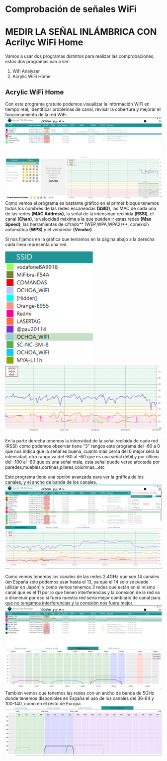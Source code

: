 # Comprobación de señales WiFi
# MEDIR LA SEÑAL INLÁMBRICA CON Acrilyc WiFi Home

Vamos a usar dos programas distintos para realizar las comprobaciones, estos dos programas van a ser:

1. Wifi Analyzer
2. Acrylic WiFi Home

## Acrylic WiFi Home

Con este programa gratuito podemos visualizar la información WiFi en tiempo real, identificar problemas de canal, revisar la cobertura y mejorar el funcionamiento de la red WiFi.
![IMAGEN ACRILYC WIFI HOME](./docs/Captura.PNG)
Como vemos el programa es bastante gráfico en el primer bloque tenemos todos los nombres de las redes escaneadas **(SSID)**, las MAC de cada una de las redes **(MAC Address)**, la señal de la intensidad recibida **(RSSI)**, el canal **(Chan)**, la velocidad máxima a la que pueden ir estas redes **(Max Speed)**, las herramientas de cifrado** (WEP,WPA,WPA2)**, conexión automática **(WPS)** y el vendedor **(Vendor)**.


Si nos fijamos en la gráfica que teníamos en la página abajo a la derecha cada línea representa una red.


![IMAGEN ACRILYC WIFI HOME](./docs/1.PNG)
![IMAGEN ACRILYC WIFI HOME](./docs/2.PNG)


En la parte derecha tenemos la intensidad de la señal recibida de cada red (RSSI) como podemos observar tiene “3” rangos este programa del -60 a 0 que nos indica que la señal es buena, cuanto más cerca del 0 mejor será la intensidad, otro rango va del -80 al -60 que es una señal débil y por último del -100 al -80 que es una señal mala, esta señal puede verse afectada por paredes,muebles,cortinas,pilares,columnas...etc

Este programa tiene una opción avanzada para ver la gráfica de los canales, y el ancho de banda de los canales.
![IMAGEN ACRILYC WIFI HOME](./docs/avanzado.PNG)

Como vemos tenemos los canales de las redes 2.4GHz que son 14 canales (en España solo podemos usar hasta el 13, ya que el 14 solo se puede utilizar en Japón) y como vemos tenemos 3 redes que están en el mismo canal que es el 11 por lo que tienen interferencias y la conexión de la red va a disminuir por eso si fuera nuestra red sería mejor cambiarlo de canal para que no tengamos interferencias y la conexión nos fuera mejor.
![IMAGEN ACRILYC WIFI HOME](./docs/interferencias.PNG)
También vemos que tenemos las redes con un ancho de banda de 5GHz donde tenemos disponibles en España el uso de los canales del 36-64 y 100-140, como en el resto de Europa
![IMAGEN ACRILYC WIFI HOME](./docs/4.PNG)
